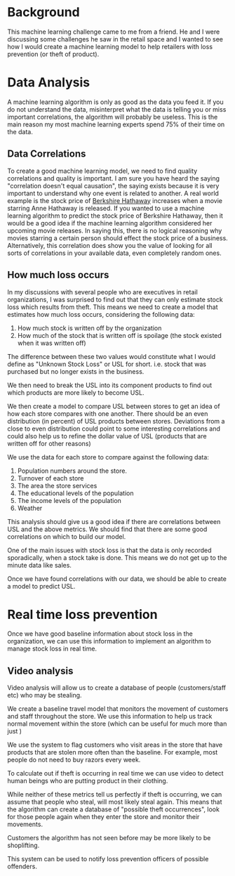 # Background

This machine learning challenge came to me from a friend. He and I were discussing some challenges he saw in the retail space and I wanted to see how I would create a machine learning model to help retailers with loss prevention (or theft of product).

# Data Analysis

A machine learning algorithm is only as good as the data you feed it. If you do not understand the data, misinterpret what the data is telling you or miss important correlations, the algorithm will probably be useless. This is the main reason my most machine learning experts spend 75% of their time on the data.

## Data Correlations

To create a good machine learning model, we need to find quality correlations and quality is important. I am sure you have heard the saying "correlation doesn't equal causation", the saying exists because it is very important to understand why one event is related to another. A real world example is the stock price of [Berkshire Hathaway](berkshirehathaway.com) increases when a movie starring Anne Hathaway is released. If you wanted to use a machine learning algorithm to predict the stock price of Berkshire Hathaway, then it would be a good idea if the machine learning algorithm considered her upcoming movie releases. In saying this, there is no logical reasoning why movies starring a certain person should effect the stock price of a business. Alternatively, this correlation does show you the value of looking for all sorts of correlations in your available data, even completely random ones.

## How much loss occurs

In my discussions with several people who are executives in retail organizations, I was surprised to find out that they can only estimate stock loss which results from theft. This means we need to create a model that estimates how much loss occurs, considering the following data:

1. How much stock is written off by the organization
2. How much of the stock that is written off is spoilage (the stock existed when it was written off)

The difference between these two values would constitute what I would define as "Unknown Stock Loss" or USL for short. i.e. stock that was purchased but no longer exists in the business.

We then need to break the USL into its component products to find out which products are more likely to become USL.

We then create a model to compare USL between stores to get an idea of how each store compares with one another. There should be an even distribution (in percent) of USL products between stores. Deviations from a close to even distribution could point to some interesting correlations and could also help us to refine the dollar value of USL (products that are written off for other reasons)

We use the data for each store to compare against the following data:

1. Population numbers around the store.
2. Turnover of each store
3. The area the store services
4. The educational levels of the population
5. The income levels of the population
6. Weather

This analysis should give us a good idea if there are correlations between USL and the above metrics. We should find that there are some good correlations on which to build our model.

One of the main issues with stock loss is that the data is only recorded sporadically, when a stock take is done. This means we do not get up to the minute data like sales.

Once we have found correlations with our data, we should be able to create a model to predict USL.


# Real time loss prevention

Once we have good baseline information about stock loss in the organization, we can use this information to implement an algorithm to manage stock loss in real time.

## Video analysis

Video analysis will allow us to create a database of people (customers/staff etc) who may be stealing.

We create a baseline travel model that monitors the movement of customers and staff throughout the store. We use this information to help us track normal movement within the store (which can be useful for much more than just )

We use the system to flag customers who visit areas in the store that have products that are stolen more often than the baseline. For example, most people do not need to buy razors every week.

To calculate out if theft is occurring in real time we can use video to detect human beings who are putting product in their clothing.

While neither of these metrics tell us perfectly if theft is occurring, we can assume that people who steal, will most likely steal again. This means that the algorithm can create a database of "possible theft occurrences", look for those people again when they enter the store and monitor their movements.

Customers the algorithm has not seen before may be more likely to be shoplifting.

This system can be used to notify loss prevention officers of possible offenders.

